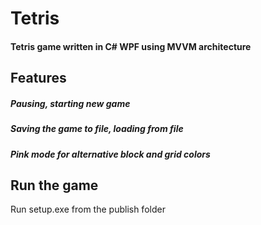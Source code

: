 # Tetris
#### Tetris game written in C# WPF using MVVM architecture
## Features
##### Pausing, starting new game

##### Saving the game to file, loading from file

##### Pink mode for alternative block and grid colors

## Run the game
Run setup.exe from the publish folder
